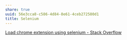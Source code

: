 ```yaml
---
share: true
uuid: 56e3cca8-c586-4d84-8e61-4ceb272580d1
title: Selenium
---
```

[Load chrome extension using selenium - Stack Overflow](https://stackoverflow.com/questions/34222412/load-chrome-extension-using-selenium)
